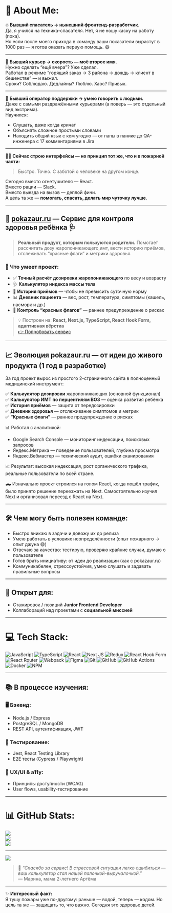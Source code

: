 # 💫 About Me:
🔥 **Бывший спасатель → нынешний фронтенд-разработчик.**  
Да, я учился на техника-спасателя. Нет, я не ношу каску на работу (пока).  
Но если после моего прихода в команду ваши показатели вырастут в 1000 раз — я готов оказать первую помощь. 😄

---

🚚 **Бывший курьер → скорость — моё второе имя.**  
Нужно сделать “ещё вчера”? Уже сделал.  
Работал в режиме “горящий заказ → 3 района → дождь → клиент в бешенстве” — и выжил.  
Сроки? Соблюдаю. Дедлайны? Люблю. Хаос? Привык.

---

💬 **Бывший оператор поддержки → умею говорить с людьми.**  
Даже с самыми раздражёнными курьерами (а поверь — это отдельный вид экстрима).  
Научился:  
- Слушать, даже когда кричат  
- Объяснять сложное простыми словами  
- Находить общий язык с кем угодно — от папы в панике до QA-инженера с 17 комментариями в Jira

---

👨‍💻 **Сейчас строю интерфейсы — но принцип тот же, что и в пожарной части:**  
> Быстро. Точно. С заботой о человеке на другом конце.

Сегодня вместо огнетушителя — React.  
Вместо рации — Slack.  
Вместо выезда на вызов — деплой фичи.  
А цель та же — **помогать, спасать, делать мир чуточку лучше**.

---

## 🧒 [pokazaur.ru](https://pokazaur.ru) — Сервис для контроля здоровья ребёнка 🩺
> **Реальный продукт, которым пользуются родители.** Помогает рассчитать дозу жаропонижающего,имт, вести историю приёмов, отслеживать “красные флаги” и метрики здоровья.

### 🔹 Что умеет проект:
- ✅ **Точный расчёт дозировки жаропонижающего** по весу и возрасту
- 🩺 **Калькулятор индекса массы тела**
- 📅 **История приёмов** — чтобы не превысить суточную норму
- 📊 **Дневник пациента** — вес, рост, температура, симптомы (кашель, насморк и др.)
- 🚩 **Контроль “красных флагов”** — раннее предупреждение о рисках

> 💡 Построен на: **React, Next.js, TypeScript, React Hook Form, адаптивная вёрстка**  
> [👉 Попробовать сервис](https://pokazaur.ru)

---

## 📈 Эволюция pokazaur.ru — от идеи до живого продукта (1 год в разработке)

За год проект вырос из простого 2-страничного сайта в полноценный медицинский инструмент:

✅ **Калькулятор дозировки** жаропонижающих (основной функционал)  
✅ **Калькулятор ИМТ по перцентилям ВОЗ** — оценка развития ребёнка  
✅ **История приёмов** — защита от передозировки  
✅ **Дневник здоровья** — отслеживание симптомов и метрик  
✅ **“Красные флаги”** — раннее предупреждение о рисках


📊 Работал с аналитикой:  
- Google Search Console — мониторинг индексации, поисковых запросов  
- Яндекс.Метрика — поведение пользователей, глубина просмотра  
- Яндекс.Вебмастер — технический аудит, ошибки сканирования

📈 Результат: высокая индексация, рост органического трафика, реальные пользователи по всей стране.

🛻 Изначально проект строился на голом React, когда пошёл трафик, было принято решение переезжать на Next. Самостоятельно изучил Next и организовал переезд с React на Next.

---

## 🛠 Чем могу быть полезен команде:
- Быстро вникаю в задачи и довожу их до релиза
- Умею работать в условиях неопределённости (опыт пожарного → опыт джуна 😄)
- Отвечаю за качество: тестирую, проверяю крайние случаи, думаю о пользователе
- Готов брать инициативу: от идеи до реализации (как с pokazaur.ru)
- Коммуникабелен, стрессоустойчив, умею слушать и задавать правильные вопросы

---

## 🤝 Открыт для:
- Стажировок / позиций **Junior Frontend Developer**
- Коллабораций над проектами с **социальной миссией**

---

# 💻 Tech Stack:
![JavaScript](https://img.shields.io/badge/javascript-%23323330.svg?style=for-the-badge&logo=javascript&logoColor=%23F7DF1E)
![TypeScript](https://img.shields.io/badge/typescript-%23007ACC.svg?style=for-the-badge&logo=typescript&logoColor=white)
![React](https://img.shields.io/badge/react-%2320232a.svg?style=for-the-badge&logo=react&logoColor=%2361DAFB)
![Next JS](https://img.shields.io/badge/Next-black?style=for-the-badge&logo=next.js&logoColor=white)
![Redux](https://img.shields.io/badge/redux-%23593d88.svg?style=for-the-badge&logo=redux&logoColor=white)
![React Hook Form](https://img.shields.io/badge/React%20Hook%20Form-%23EC5990.svg?style=for-the-badge&logo=reacthookform&logoColor=white)
![React Router](https://img.shields.io/badge/React_Router-CA4245?style=for-the-badge&logo=react-router&logoColor=white)
![Webpack](https://img.shields.io/badge/webpack-%238DD6F9.svg?style=for-the-badge&logo=webpack&logoColor=black)
![Figma](https://img.shields.io/badge/figma-%23F24E1E.svg?style=for-the-badge&logo=figma&logoColor=white)
![Git](https://img.shields.io/badge/git-%23F05033.svg?style=for-the-badge&logo=git&logoColor=white)
![GitHub](https://img.shields.io/badge/github-%23121011.svg?style=for-the-badge&logo=github&logoColor=white)
![GitHub Actions](https://img.shields.io/badge/github%20actions-%232671E5.svg?style=for-the-badge&logo=githubactions&logoColor=white)
![Docker](https://img.shields.io/badge/docker-%230db7ed.svg?style=for-the-badge&logo=docker&logoColor=white)
![NPM](https://img.shields.io/badge/NPM-%23CB3837.svg?style=for-the-badge&logo=npm&logoColor=white)

---

## 📚 В процессе изучения:
### 🖥 Бэкенд:
- Node.js / Express
- PostgreSQL / MongoDB
- REST API, аутентификация, JWT

### 🧪 Тестирование:
- Jest, React Testing Library
- E2E тесты (Cypress / Playwright)

### 🎨 UX/UI & a11y:
- Принципы доступности (WCAG)
- User flows, usability-тестирование

---

# 📊 GitHub Stats:
![](https://github-readme-stats.vercel.app/api?username=PavelZavritskiy&theme=dark&hide_border=false&include_all_commits=true&count_private=true)<br>
![](https://nirzak-streak-stats.vercel.app/?user=PavelZavritskiy&theme=dark&hide_border=false) <br>
![](https://github-readme-stats.vercel.app/api/top-langs/?username=PavelZavritskiy&theme=dark&hide_border=false&include_all_commits=true&count_private=true&layout=compact)

---
[![](https://visitcount.itsvg.in/api?id=PavelZavritskiy&icon=0&color=0)](https://visitcount.itsvg.in)

> 💬 *“Спасибо за сервис! В стрессовой ситуации легко ошибиться — ваш калькулятор стал нашей палочкой-выручалочкой.”*  
> — Марина, мама 2-летнего Артёма

---

✨ **Интересный факт:**  
Я тушу пожары уже по-другому: раньше — водой, теперь — кодом. Но цель та же — защищать то, что важно. Сегодня это здоровье детей.
